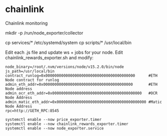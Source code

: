 # chainlink
Chainlink monitoring

mkdir -p /run/node_exporter/collector

cp services/* /etc/systemd/system
cp scripts/* /usr/local/bin


Edit each .js file and update ws + jobs for your node. 
Edit chainlink_rewards_exporter.sh and modify:
```
node_binary=/root/.nvm/versions/node/v15.2.0/bin/node
js_path=/usr/local/bin
contract_runlog=0x0000000000000000000000000000000000000000      #ETH Node contract for runlog
admin_eth_addr=0x0000000000000000000000000000000000000000       #ETH Node address
admin_ocr_eth_addr=0x0000000000000000000000000000000000000000   #OCR Node Address
admin_matic_eth_addr=0x0000000000000000000000000000000000000000 #Matic Node Address
rpc=http://GETH_RPC:8545
```
```
systemctl enable --now price_exporter.timer
systemctl enable --now chainlink_rewards_exporter.timer
systemctl enable --now node_exporter.service
```
